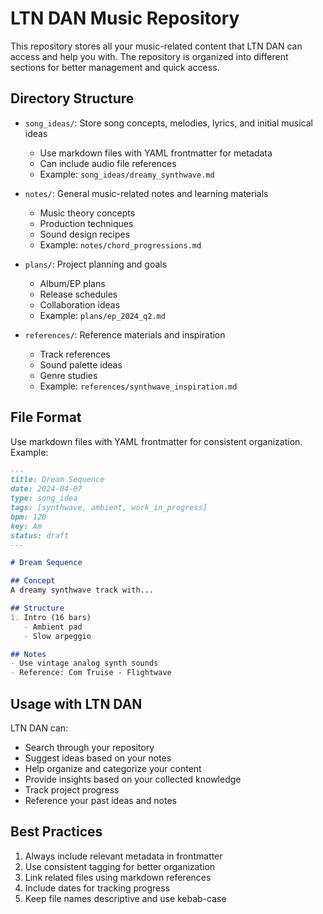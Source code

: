 # LTN DAN Music Repository

This repository stores all your music-related content that LTN DAN can access and help you with. The repository is organized into different sections for better management and quick access.

## Directory Structure

- `song_ideas/`: Store song concepts, melodies, lyrics, and initial musical ideas
  - Use markdown files with YAML frontmatter for metadata
  - Can include audio file references
  - Example: `song_ideas/dreamy_synthwave.md`

- `notes/`: General music-related notes and learning materials
  - Music theory concepts
  - Production techniques
  - Sound design recipes
  - Example: `notes/chord_progressions.md`

- `plans/`: Project planning and goals
  - Album/EP plans
  - Release schedules
  - Collaboration ideas
  - Example: `plans/ep_2024_q2.md`

- `references/`: Reference materials and inspiration
  - Track references
  - Sound palette ideas
  - Genre studies
  - Example: `references/synthwave_inspiration.md`

## File Format

Use markdown files with YAML frontmatter for consistent organization. Example:

```markdown
---
title: Dream Sequence
date: 2024-04-07
type: song_idea
tags: [synthwave, ambient, work_in_progress]
bpm: 120
key: Am
status: draft
---

# Dream Sequence

## Concept
A dreamy synthwave track with...

## Structure
1. Intro (16 bars)
   - Ambient pad
   - Slow arpeggio

## Notes
- Use vintage analog synth sounds
- Reference: Com Truise - Flightwave
```

## Usage with LTN DAN

LTN DAN can:
- Search through your repository
- Suggest ideas based on your notes
- Help organize and categorize your content
- Provide insights based on your collected knowledge
- Track project progress
- Reference your past ideas and notes

## Best Practices

1. Always include relevant metadata in frontmatter
2. Use consistent tagging for better organization
3. Link related files using markdown references
4. Include dates for tracking progress
5. Keep file names descriptive and use kebab-case 